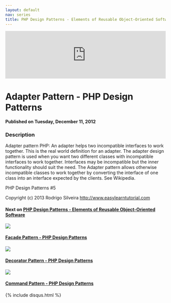 ```yaml
---
layout: default
nav: series
title: PHP Design Patterns - Elements of Reusable Object-Oriented Software
---
```


<div class="container">
    <div class="row mt grid">
        <div class="mt"></div>
        <div class="row" style="margin-bottom: 20px;">
            <div class="col-sm-push-1 col-sm-10 col-md-push-2 col-md-8">
                <div class="video-container">
                    <iframe width="100%" src="https://www.youtube.com/embed/vIETpi72e4k" frameborder="0" allowfullscreen></iframe>
                </div>
            </div>
            <div class="clearfix"></div>
            <div class="col-md-8">
                <h1>Adapter Pattern - PHP Design Patterns</h1>
                <h4>Published on Tuesday, December 11, 2012</h4>
                <h3>Description</h3>
                <p>Adapter pattern PHP: An adapter helps two incompatible interfaces to work together. This is the real world definition for an adapter. The adapter design pattern is used when you want two different classes with incompatible interfaces to work together. Interfaces may be incompatible but the inner functionality should suit the need. The Adapter pattern allows otherwise incompatible classes to work together by converting the interface of one class into an interface expected by the clients. See Wikipedia.

PHP Design Patterns #5

Copyright (c) 2013 Rodrigo Silveira http://www.easylearntutorial.com</p>
            </div>
            <div class="col-md-4">
                <h4>Next on <a href="/series/php-design-patterns-elements-of-reusable-object-oriented-software">PHP Design Patterns - Elements of Reusable Object-Oriented Software</a></h4><div class="row" style="margin-bottom: 20px">
            <div class="col-md-6">
                <a href="/series/php-design-patterns-elements-of-reusable-object-oriented-software/facade-pattern-php-design-patterns">
                    <img src="/img/blank.gif" data-echo="https://i.ytimg.com/vi/X0baWFxvaaA/hqdefault.jpg" class="img-responsive" />
                </a>
            </div>
            <div class="col-md-6">
                <h4>
                    <a href="/series/php-design-patterns-elements-of-reusable-object-oriented-software/facade-pattern-php-design-patterns">Facade Pattern - PHP Design Patterns</a>
                </h4>
            </div>
        </div><div class="row" style="margin-bottom: 20px">
            <div class="col-md-6">
                <a href="/series/php-design-patterns-elements-of-reusable-object-oriented-software/decorator-pattern-php-design-patterns">
                    <img src="/img/blank.gif" data-echo="https://i.ytimg.com/vi/IoLXT1UleX4/hqdefault.jpg" class="img-responsive" />
                </a>
            </div>
            <div class="col-md-6">
                <h4>
                    <a href="/series/php-design-patterns-elements-of-reusable-object-oriented-software/decorator-pattern-php-design-patterns">Decorator Pattern - PHP Design Patterns</a>
                </h4>
            </div>
        </div><div class="row" style="margin-bottom: 20px">
            <div class="col-md-6">
                <a href="/series/php-design-patterns-elements-of-reusable-object-oriented-software/command-pattern-php-design-patterns">
                    <img src="/img/blank.gif" data-echo="https://i.ytimg.com/vi/qRk0cDrGKpE/hqdefault.jpg" class="img-responsive" />
                </a>
            </div>
            <div class="col-md-6">
                <h4>
                    <a href="/series/php-design-patterns-elements-of-reusable-object-oriented-software/command-pattern-php-design-patterns">Command Pattern - PHP Design Patterns</a>
                </h4>
            </div>
        </div>
            </div>
            <div class="col-md-8">
                {% include disqus.html %}
            </div>
        </div>
    </div>
    <div class="row mt grid"></div>
</div>
